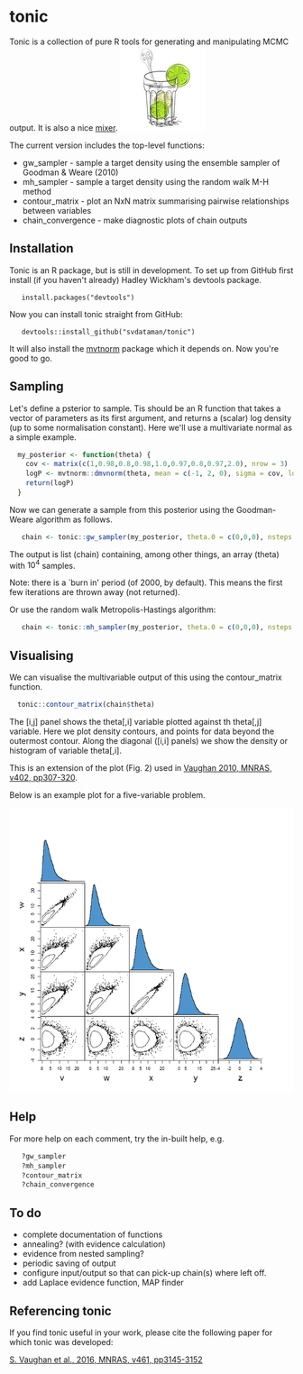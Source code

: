 # tonic 

Tonic is a collection of pure R tools for generating and manipulating MCMC output.
It is also a nice [mixer](https://en.wikipedia.org/wiki/Tonic_water). 
![tonic](/figures/tonic.jpeg)

The current version includes the top-level functions:

 * gw_sampler        - sample a target density using the ensemble sampler of Goodman & Weare (2010)
 * mh_sampler        - sample a target density using the random walk M-H method 
 * contour_matrix    - plot an NxN matrix summarising pairwise relationships between variables
 * chain_convergence - make diagnostic plots of chain outputs

## Installation

Tonic is an R package, but is still in development. To set up from GitHub first install (if you haven't already) Hadley Wickham's devtools package.
```
   install.packages("devtools")
```
Now you can install tonic straight from GitHub:
```
   devtools::install_github("svdataman/tonic")
```
It will also install the [mvtnorm](https://cran.r-project.org/web/packages/mvtnorm/index.html) package which it depends on. Now you're good to go.

## Sampling

Let's define a psterior to sample. Tis should be an R function that takes a vector of parameters as its first argument, and returns a (scalar) log density (up to some normalisation constant). Here we'll use a multivariate normal as a simple example.

```R
  my_posterior <- function(theta) {
    cov <- matrix(c(1,0.98,0.8,0.98,1.0,0.97,0.8,0.97,2.0), nrow = 3)
    logP <- mvtnorm::dmvnorm(theta, mean = c(-1, 2, 0), sigma = cov, log = TRUE)
    return(logP)
  }
```
Now we can generate a sample from this posterior using the Goodman-Weare algorithm as follows.
```R
   chain <- tonic::gw_sampler(my_posterior, theta.0 = c(0,0,0), nsteps = 1e4)
```
The output is list (chain) containing, among other things, an array (theta) with
$10^4$ samples.

Note: there is a `burn in' period (of 2000, by default). This means the first 
few iterations are thrown away (not returned). 

Or use the random walk Metropolis-Hastings algorithm:
```R
   chain <- tonic::mh_sampler(my_posterior, theta.0 = c(0,0,0), nsteps = 1e4)
```

## Visualising

We can visualise the multivariable output of this using the contour_matrix function.
```R
  tonic::contour_matrix(chain$theta)
```
The [i,j] panel shows the theta[,i] variable plotted against th theta[,j] variable. 
Here we plot density contours, and points for data beyond the outermost contour. 
Along the diagonal ([i,i] panels) we show the density or histogram of variable theta[,i].

This is an extension of the plot (Fig. 2) used in [Vaughan 2010, MNRAS, v402, pp307-320](http://adsabs.harvard.edu/abs/2010MNRAS.402..307V).

Below is an example plot for a five-variable problem.

![example](figures/ContPairs_test.png)

## Help

For more help on each comment, try the in-built help, e.g.
```R
   ?gw_sampler
   ?mh_sampler
   ?contour_matrix
   ?chain_convergence
```

## To do

* complete documentation of functions
* annealing? (with evidence calculation)
* evidence from nested sampling?
* periodic saving of output
* configure input/output so that can pick-up chain(s) where left off.
* add Laplace evidence function, MAP finder
 
## Referencing tonic

If you find tonic useful in your work, please cite the following paper for
which tonic was developed:

[S. Vaughan et al., 2016, MNRAS, v461, pp3145-3152](http://adsabs.harvard.edu/abs/2016MNRAS.461.3145V)
